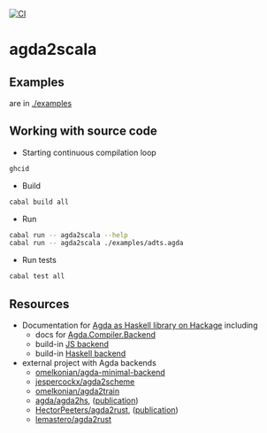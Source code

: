 [![CI](https://github.com/lemastero/agda2scala/actions/workflows/haskell.yml/badge.svg?branch=main)](https://github.com/lemastero/agda2scala/actions?query=workflow%3A%22build%22+branch%3Amain)

# agda2scala


## Examples
are in [./examples](examples)

## Working with source code

* Starting continuous compilation loop

```sh
ghcid
```

* Build

```sh
cabal build all
```

* Run

```sh
cabal run -- agda2scala --help
cabal run -- agda2scala ./examples/adts.agda
```

* Run tests

```sh
cabal test all
```

## Resources
* Documentation for [Agda as Haskell library on Hackage](https://hackage.haskell.org/package/Agda) including
  * docs for [Agda.Compiler.Backend](https://hackage.haskell.org/package/Agda/docs/Agda-Compiler-Backend.html)
  * build-in [JS backend](https://hackage.haskell.org/package/Agda/docs/Agda-Compiler-JS-Compiler.html)
  * build-in [Haskell backend](https://hackage.haskell.org/package/Agda/docs/Agda-Compiler-MAlonzo-Compiler.html)
* external project with Agda backends 
  * [omelkonian/agda-minimal-backend](https://github.com/omelkonian/agda-minimal-backend) 
  * [jespercockx/agda2scheme](https://github.com/jespercockx/agda2scheme)
  * [omelkonian/agda2train](https://github.com/omelkonian/agda2train)
  * [agda/agda2hs](https://github.com/agda/agda2hs), ([publication](https://iohk.io/en/research/library/papers/reasonable-agda-is-correct-haskell-writing-verified-haskell-using-agda2hs/))
  * [HectorPeeters/agda2rust](https://github.com/HectorPeeters/agda2rust), ([publication](https://repository.tudelft.nl/islandora/object/uuid:39bff395-1bd6-4905-8554-cef0cd5e7d3e))
  * [lemastero/agda2rust](https://github.com/lemastero/agda2rust)
